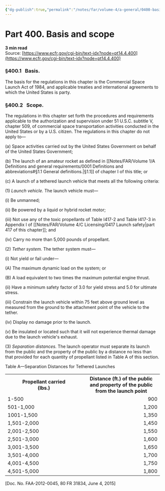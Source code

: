 ```yaml
---
{"dg-publish":true,"permalink":"/notes/far/volume-4/a-general/0400-basis-and-scope/","title":"0400 Basis and scope"}
---
```



# Part 400. Basis and scope
**3 min read**  
Source: [https://www.ecfr.gov/cgi-bin/text-idx?node=pt14.4.400](https://www.ecfr.gov/cgi-bin/text-idx?node=pt14.4.400)

<div>

### §400.1   Basis.

The basis for the regulations in this chapter is the Commercial Space Launch Act of 1984, and applicable treaties and international agreements to which the United States is party.

### §400.2   Scope.

The regulations in this chapter set forth the procedures and requirements applicable to the authorization and supervision under 51 U.S.C. subtitle V, chapter 509, of commercial space transportation activities conducted in the United States or by a U.S. citizen. The regulations in this chapter do not apply to—

\(a\) Space activities carried out by the United States Government on behalf of the United States Government;

\(b\) The launch of an amateur rocket as defined in [[Notes/FAR/Volume 1/A Definitions and general requirements/0001 Definitions and abbreviations#§1.1   General definitions.\|§1.1]] of chapter I of this title; or

\(c\) A launch of a tethered launch vehicle that meets all the following criteria:

\(1\) *Launch vehicle.* The launch vehicle must—

\(i\) Be unmanned;

\(ii\) Be powered by a liquid or hybrid rocket motor;

\(iii\) Not use any of the toxic propellants of Table I417-2 and Table I417-3 in Appendix I of [[Notes/FAR/Volume 4/C Licensing/0417 Launch safety\|part 417 of this chapter]]; and

\(iv\) Carry no more than 5,000 pounds of propellant.

\(2\) *Tether system.* The tether system must—

\(i\) Not yield or fail under—

\(A\) The maximum dynamic load on the system; or

\(B\) A load equivalent to two times the maximum potential engine thrust.

\(ii\) Have a minimum safety factor of 3.0 for yield stress and 5.0 for ultimate stress.

\(iii\) Constrain the launch vehicle within 75 feet above ground level as measured from the ground to the attachment point of the vehicle to the tether.

\(iv\) Display no damage prior to the launch.

\(v\) Be insulated or located such that it will not experience thermal damage due to the launch vehicle's exhaust.

\(3\) *Separation distances.* The launch operator must separate its launch from the public and the property of the public by a distance no less than that provided for each quantity of propellant listed in Table A of this section.

<div>

<div>

Table A—Separation Distances for Tethered Launches

</div>

<div>

<table data-border="1" data-cellpadding="1" data-cellspacing="1" data-frame="void" width="100%"><colgroup><col style="width: 50%" /><col style="width: 50%" /></colgroup><tbody><tr class="header"><th scope="col">Propellant carried<br />
(lbs.)</th><th scope="col">Distance (ft.) of the public and property of the public from the launch point</th></tr><tr class="odd"><td style="text-align: left;" scope="row">1-500</td><td style="text-align: right;">900</td></tr><tr class="even"><td style="text-align: left;" scope="row">501-1,000</td><td style="text-align: right;">1,200</td></tr><tr class="odd"><td style="text-align: left;" scope="row">1001-1,500</td><td style="text-align: right;">1,350</td></tr><tr class="even"><td style="text-align: left;" scope="row">1,501-2,000</td><td style="text-align: right;">1,450</td></tr><tr class="odd"><td style="text-align: left;" scope="row">2,001-2,500</td><td style="text-align: right;">1,550</td></tr><tr class="even"><td style="text-align: left;" scope="row">2,501-3,000</td><td style="text-align: right;">1,600</td></tr><tr class="odd"><td style="text-align: left;" scope="row">3,001-3,500</td><td style="text-align: right;">1,650</td></tr><tr class="even"><td style="text-align: left;" scope="row">3,501-4,000</td><td style="text-align: right;">1,700</td></tr><tr class="odd"><td style="text-align: left;" scope="row">4,001-4,500</td><td style="text-align: right;">1,750</td></tr><tr class="even"><td style="text-align: left;" scope="row">4,501-5,000</td><td style="text-align: right;">1,800</td></tr></tbody></table>

</div>

</div>

\[Doc. No. FAA-2012-0045, 80 FR 31834, June 4, 2015\]

</div>